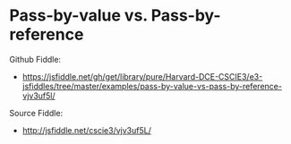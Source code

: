 # Pass-by-value vs. Pass-by-reference

Github Fiddle:
- https://jsfiddle.net/gh/get/library/pure/Harvard-DCE-CSCIE3/e3-jsfiddles/tree/master/examples/pass-by-value-vs-pass-by-reference-vjv3uf5l/

Source Fiddle:
- http://jsfiddle.net/cscie3/vjv3uf5L/

